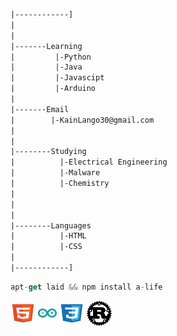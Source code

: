 
```txt
|------------]
|
|
|-------Learning
|         |-Python
|         |-Java
|         |-Javascipt
|         |-Arduino
|
|-------Email
|        |-KainLango30@gmail.com
|
|
|--------Studying
|          |-Electrical Engineering
|          |-Malware
|          |-Chemistry
|
|
|
|--------Languages
|          |-HTML
|          |-CSS
|
|------------]
```


```js
apt-get laid && npm install a-life
```
<div style=display: inline_block>
<img align="center" alt="Rafa-HTML" height="30" width="40" src="https://raw.githubusercontent.com/devicons/devicon/master/icons/html5/html5-original.svg">
 <img align="center" alt="rafa-arduino" height="30" width"40" src="https://raw.githubusercontent.com/devicons/devicon/master/icons/arduino/arduino-original.svg">
  <img align="center" alt="Rafa-CSS" height="30" width="40" src="https://raw.githubusercontent.com/devicons/devicon/master/icons/css3/css3-original.svg">
<img align="center" alt="rafa-Rust" height="40" width=40" src="https://raw.githubusercontent.com/devicons/devicon/master/icons/rust/rust-plain.svg">
</div>

